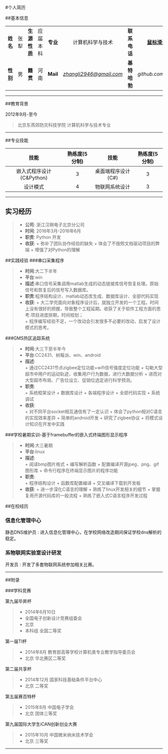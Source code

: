 



#个人简历


##基本信息

|  |  |  | |  |  |  | |
|:--:|:--:|:--:|:--:|:--:|:--:|:--:|:--:|
| **姓名** | 张犁 |**生源性质**|应届本科 |**专业**|计算机科学与技术| **联系电话** | **[鼠标滑过获取]("" "18333648737")** |
| **性别** | 男|**籍贯** | 河南 | **Mail** | *zhangli2946@gmail.com* | **基特哈勃** | *github.com/DrZhang* |

-----

##教育背景

2012年9月-至今
> 北京东燕郊防灾科技学院 计算机科学与技术专业   

--------

##专业技能

| 技能 | 熟练度(5分制) | 技能 | 熟练度(5分制) |
| :---: | :---: | :---: | :---: |
|嵌入式程序设计(C&Python)|3|桌面端程序设计(C#)|3|
|设计模式|4|物联网系统设计|3|

--------

## 实习经历

> - **公司**: 浙江汉朔电子北京分公司
> - **时间**: 2016年3月-2016年6月
> - **职责**: Python 开发
> - **收获**: 
	+ 弥补了团队协作经验的缺失
	+ 体会了不按照文档驱动项目的弊端
	+ 增强了对Python的理解


##实践经验
###串口采集程序

> - **时间**:大二下半年
> - **平台**:win
> - **描述**:串口信号采集调用matlab生成的动态链接库信号恢复处理。原始信号和恢复后的信号写入数据库。
> - **职责**:程序结构设计、matlab动态库生成、数据库设计、全部代码实现
> - **收获**:
	+ 大二学完面向对象程序设计后，就独立开发的一个工程。时间上没有很好的把握，导致整个工程延期。收获了关于软件工程方面的思考:项目进度排期，时间规划；        
	+ 程序编写经验不足，一个改动会引发很多不必要的改动，启发了设计模式的思考。

###GMS热区追踪系统

> -  **时间**:大三下至半年今
> - **平台**:CC2431、树莓派、win、android
> - **描述**:        
	+ 通过CC2431节点zigbee定位功能+wifi信号强度定位功能
	+ 勾勒大型超市中用户的运动轨迹，收集用户行为数据，进行大数据分析
	+ 进而对大型超市布局、广告位设立、促销位选定进行科学预测。
> - **职责**:        
	+ 系统框架设计
	+ 数据库设计
	+ 各端程序设计
	+ 全部代码实现
	+ 系统调试        
> - **收获**:        
	+ 对不同平台socket相互通信有了一定认识
	+ 体会了python相对C语言的实现效率差异
	+ 简单的android开发
	+ 研究了zigbee协议
	+ 将模式设计知识在开发中实践

###学校暑期实训-基于framebuffer的嵌入式终端图形显示程序

> - **时间**:大三暑期
> - **平台**:linux
> - **描述**:        
	+ 阅读bmp图片格式
	+ 编写解析函数
	+ 配置编译开源jpeg、png、gif图形库
	+ 命令行程序在终端显示图片的程序功能        
> - **职责**:        
	+ 程序结构设计
	+ 函数库配置编译
	+ 交叉编译下载到开发板        
> - **收获**:
	+ 进一步深化C语言的理解
	+ 熟练了linux开发相关的细节
	+ 掌握复用开源代码库的一般流程
	+ 熟练了嵌入式C语言程序开发过程


##在校经历

### 信息化管理中心
静态DNS维护员
: 进入信息化管理中心，在学校网络改造期间保证学校dns解析的稳定。

### 系物联网实验室设计研发
开发员
: 开发了多套物联网系统参加相关比赛。

--------

##附录

###学科竞赛

第九届毕昇杯
> - 2014年6月10日
> - 全国电子创新设计竞赛组委会 
> - 北京
> - 本科组 全国二等奖

第一届TI杯
> - 2014年8月 教育部高等学校计算机类专业教学指导委员会 
> - 北京 华北赛区二等奖

第二届共享杯
> - 2014年12月 国家科技基础条件平台中心 
> - 北京 二等奖

第五届赛百特杯
> - 2015年8月 中国电子学会
> - 北京 团体三等奖

第九届国际大学生iCAN创新创业大赛
> - 2015年10月 中国微米纳米技术学会 
> - 北京 三等奖

-------
